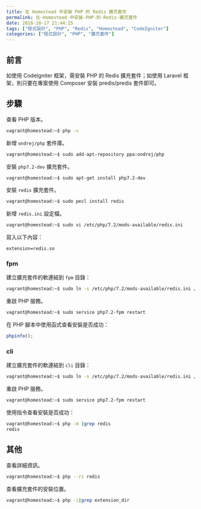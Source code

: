 ```yaml
---
title: 在 Homestead 中安裝 PHP 的 Redis 擴充套件
permalink: 在-Homestead-中安裝-PHP-的-Redis-擴充套件
date: 2018-10-17 21:44:25
tags: ["程式設計", "PHP", "Redis", "Homestead", "CodeIgniter"]
categories: ["程式設計", "PHP", "擴充套件"]
---
```


## 前言

如使用 CodeIgniter 框架，需安裝 PHP 的 Redis 擴充套件；如使用 Laravel 框架，則只要在專案使用 Composer 安裝 predis/predis 套件即可。

## 步驟

查看 PHP 版本。

```BASH
vagrant@homestead:~$ php -v
```

新增 `ondrej/php` 套件庫。

```BASH
vagrant@homestead:~$ sudo add-apt-repository ppa:ondrej/php
```

安裝 `php7.2-dev` 擴充套件。

```BASH
vagrant@homestead:~$ sudo apt-get install php7.2-dev
```

安裝 `redis` 擴充套件。

```BASH
vagrant@homestead:~$ sudo pecl install redis
```

新增 `redis.ini` 設定檔。

```BASH
vagrant@homestead:~$ sudo vi /etc/php/7.2/mods-available/redis.ini
```

寫入以下內容：

```
extension=redis.so
```

### fpm

建立擴充套件的軟連結到 `fpm` 目錄：

```BASH
vagrant@homestead:~$ sudo ln -s /etc/php/7.2/mods-available/redis.ini /etc/php/7.2/fpm/conf.d/20-redis.ini
```

重啟 PHP 服務。

```BASH
vagrant@homestead:~$ sudo service php7.2-fpm restart
```

在 PHP 腳本中使用函式查看安裝是否成功：

```PHP
phpinfo();
```

### cli

建立擴充套件的軟連結到 `cli` 目錄：

```BASH
vagrant@homestead:~$ sudo ln -s /etc/php/7.2/mods-available/redis.ini /etc/php/7.2/cli/conf.d/20-redis.ini
```

重啟 PHP 服務。

```BASH
vagrant@homestead:~$ sudo service php7.2-fpm restart
```

使用指令查看安裝是否成功：

```BASH
vagrant@homestead:~$ php -m |grep redis
redis
```

## 其他

查看詳細資訊。

```BASH
vagrant@homestead:~$ php --ri redis
```

查看擴充套件的安裝位置。

```BASH
vagrant@homestead:~$ php -i|grep extension_dir
```
